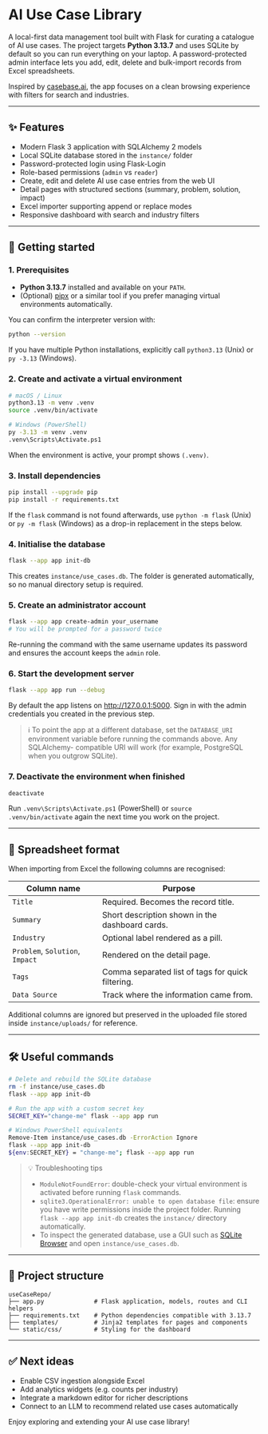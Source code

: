 # AI Use Case Library

A local-first data management tool built with Flask for curating a catalogue of
AI use cases.  The project targets **Python 3.13.7** and uses SQLite by default
so you can run everything on your laptop.  A password-protected admin interface
lets you add, edit, delete and bulk-import records from Excel spreadsheets.

Inspired by [casebase.ai](https://casebase.ai/en/ai-use-case-collection/), the
app focuses on a clean browsing experience with filters for search and
industries.

---

## ✨ Features

- Modern Flask 3 application with SQLAlchemy 2 models
- Local SQLite database stored in the `instance/` folder
- Password-protected login using Flask-Login
- Role-based permissions (`admin` vs `reader`)
- Create, edit and delete AI use case entries from the web UI
- Detail pages with structured sections (summary, problem, solution, impact)
- Excel importer supporting append or replace modes
- Responsive dashboard with search and industry filters

---

## 🚀 Getting started

### 1. Prerequisites

- **Python 3.13.7** installed and available on your `PATH`.
- (Optional) [pipx](https://pypa.github.io/pipx/) or a similar tool if you
  prefer managing virtual environments automatically.

You can confirm the interpreter version with:

```bash
python --version
```

If you have multiple Python installations, explicitly call `python3.13` (Unix)
or `py -3.13` (Windows).

### 2. Create and activate a virtual environment

```bash
# macOS / Linux
python3.13 -m venv .venv
source .venv/bin/activate

# Windows (PowerShell)
py -3.13 -m venv .venv
.venv\Scripts\Activate.ps1
```

When the environment is active, your prompt shows `(.venv)`.

### 3. Install dependencies

```bash
pip install --upgrade pip
pip install -r requirements.txt
```

If the `flask` command is not found afterwards, use `python -m flask` (Unix) or
`py -m flask` (Windows) as a drop-in replacement in the steps below.

### 4. Initialise the database

```bash
flask --app app init-db
```

This creates `instance/use_cases.db`. The folder is generated automatically, so
no manual directory setup is required.

### 5. Create an administrator account

```bash
flask --app app create-admin your_username
# You will be prompted for a password twice
```

Re-running the command with the same username updates its password and ensures
the account keeps the `admin` role.

### 6. Start the development server

```bash
flask --app app run --debug
```

By default the app listens on http://127.0.0.1:5000. Sign in with the admin
credentials you created in the previous step.

> ℹ️ To point the app at a different database, set the `DATABASE_URI`
> environment variable before running the commands above. Any SQLAlchemy-
> compatible URI will work (for example, PostgreSQL when you outgrow SQLite).

### 7. Deactivate the environment when finished

```bash
deactivate
```

Run `.venv\Scripts\Activate.ps1` (PowerShell) or `source .venv/bin/activate`
again the next time you work on the project.

---

## 📄 Spreadsheet format

When importing from Excel the following columns are recognised:

| Column name | Purpose |
| ----------- | ------- |
| `Title` | Required. Becomes the record title. |
| `Summary` | Short description shown in the dashboard cards. |
| `Industry` | Optional label rendered as a pill. |
| `Problem`, `Solution`, `Impact` | Rendered on the detail page. |
| `Tags` | Comma separated list of tags for quick filtering. |
| `Data Source` | Track where the information came from. |

Additional columns are ignored but preserved in the uploaded file stored inside
`instance/uploads/` for reference.

---

## 🛠️ Useful commands

```bash
# Delete and rebuild the SQLite database
rm -f instance/use_cases.db
flask --app app init-db

# Run the app with a custom secret key
SECRET_KEY="change-me" flask --app app run

# Windows PowerShell equivalents
Remove-Item instance/use_cases.db -ErrorAction Ignore
flask --app app init-db
${env:SECRET_KEY} = "change-me"; flask --app app run
```

> 💡 Troubleshooting tips
> - `ModuleNotFoundError`: double-check your virtual environment is activated
>   before running `flask` commands.
> - `sqlite3.OperationalError: unable to open database file`: ensure you have
>   write permissions inside the project folder. Running `flask --app app
>   init-db` creates the `instance/` directory automatically.
> - To inspect the generated database, use a GUI such as
>   [SQLite Browser](https://sqlitebrowser.org/) and open `instance/use_cases.db`.

---

## 🧩 Project structure

```
useCaseRepo/
├── app.py              # Flask application, models, routes and CLI helpers
├── requirements.txt    # Python dependencies compatible with 3.13.7
├── templates/          # Jinja2 templates for pages and components
└── static/css/         # Styling for the dashboard
```

---

## ✅ Next ideas

- Enable CSV ingestion alongside Excel
- Add analytics widgets (e.g. counts per industry)
- Integrate a markdown editor for richer descriptions
- Connect to an LLM to recommend related use cases automatically

Enjoy exploring and extending your AI use case library!
